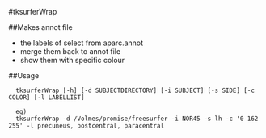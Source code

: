 #tksurferWrap

##Makes annot file 
- the labels of select from aparc.annot
- merge them back to annot file
- show them with specific colour

##Usage
```
  tksurferWrap [-h] [-d SUBJECTDIRECTORY] [-i SUBJECT] [-s SIDE] [-c COLOR] [-l LABELLIST]

  eg)
  tksurferWrap -d /Volmes/promise/freesurfer -i NOR45 -s lh -c '0 162 255' -l precuneus, postcentral, paracentral
  
  
```
